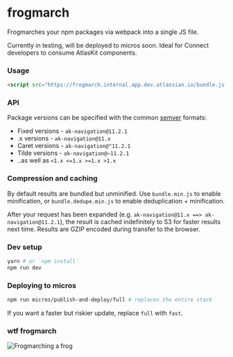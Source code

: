 # frogmarch

Frogmarches your npm packages via webpack into a single JS file.

Currently in testing, will be deployed to micros soon. Ideal for Connect developers to consume AtlasKit components.

### Usage

```html
<script src="https://frogmarch.internal.app.dev.atlassian.io/bundle.js?packages=ak-navigation@11.2.1,ak-button"></script>
```

### API

Package versions can be specified with the common [semver](http://semver.org) formats:

-  Fixed versions - `ak-navigation@11.2.1`
-  .x versions - `ak-navigation@11.x`
-  Caret versions - `ak-navigation@^11.2.1`
-  Tilde versions - `ak-navigation@~11.2.1`
-  ..as well as `<1.x <=1.x >=1.x >1.x`

### Compression and caching

By default results are bundled but unminified. Use `bundle.min.js` to enable minification, or `bundle.dedupe.min.js` to enable deduplication + minification.

After your request has been expanded (e.g. `ak-navigation@11.x ==> ak-navigation@11.2.1`), the result is cached indefinitely to S3 for faster results next time. Results are GZIP encoded during transfer to the browser.

### Dev setup

```bash
yarn # or `npm install`
npm run dev
```

### Deploying to micros

```bash
npm run micros/publish-and-deploy/full # replaces the entire stack
```

If you want a faster but riskier update, replace `full` with `fast`.

### wtf frogmarch

![Frogmarching a frog](https://bitbucket.org/repo/qbqoG9/images/3560229856-Screen%20Shot%202016-10-21%20at%2011.00.02%20am.png)
